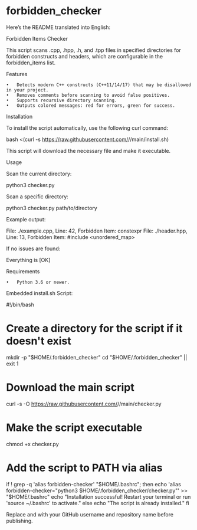 # forbidden_checker

Here’s the README translated into English:

Forbidden Items Checker

This script scans .cpp, .hpp, .h, and .tpp files in specified directories for forbidden constructs and headers, which are configurable in the forbidden_items list.

Features

	•	Detects modern C++ constructs (C++11/14/17) that may be disallowed in your project.
	•	Removes comments before scanning to avoid false positives.
	•	Supports recursive directory scanning.
	•	Outputs colored messages: red for errors, green for success.

Installation

To install the script automatically, use the following curl command:

bash <(curl -s https://raw.githubusercontent.com/<your-username>/<repository-name>/main/install.sh)

This script will download the necessary file and make it executable.

Usage

Scan the current directory:

python3 checker.py

Scan a specific directory:

python3 checker.py path/to/directory

Example output:

File: ./example.cpp, Line: 42, Forbidden Item: constexpr
File: ./header.hpp, Line: 13, Forbidden Item: #include <unordered_map>

If no issues are found:

Everything is [OK]

Requirements

	•	Python 3.6 or newer.

Embedded install.sh Script:

#!/bin/bash

# Create a directory for the script if it doesn't exist
mkdir -p "$HOME/.forbidden_checker"
cd "$HOME/.forbidden_checker" || exit 1

# Download the main script
curl -s -O https://raw.githubusercontent.com/<your-username>/<repository-name>/main/checker.py

# Make the script executable
chmod +x checker.py

# Add the script to PATH via alias
if ! grep -q 'alias forbidden-checker' "$HOME/.bashrc"; then
  echo 'alias forbidden-checker="python3 $HOME/.forbidden_checker/checker.py"' >> "$HOME/.bashrc"
  echo "Installation successful! Restart your terminal or run 'source ~/.bashrc' to activate."
else
  echo "The script is already installed."
fi

Replace <your-username> and <repository-name> with your GitHub username and repository name before publishing.
